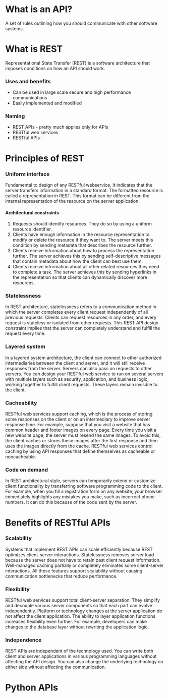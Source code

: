 # What is an API?

A set of rules outlining how you should communicate with other software systems.

# What is REST

Representational State Transfer (REST) is a software architecture that imposes conditions on how an API should work.

### Uses and benefits

- Can be used in large scale secure and high performance communications
- Easily implemented and modified

### Naming

- REST APIs - pretty much applies only for APIs
- RESTful web services
- RESTful APIs -

# Principles of REST

### Uniform interface

Fundamental to design of any RESTful webservice. It indicates that the server transfers information in a standard
format. The formatted resource is called a representation in REST. This format can be different from the internal
representation of the resource on the server application.

#### Architectural constraints

1. Requests should identify resources. They do so by using a uniform resource identifier.
2. Clients have enough information in the resource representation to modify or delete the resource if they want to. The
   server meets this condition by sending metadata that describes the resource further.
3. Clients receive information about how to process the representation further. The server achieves this by sending
   self-descriptive messages that contain metadata about how the client can best use them.
4. Clients receive information about all other related resources they need to complete a task. The server achieves this
   by sending hyperlinks in the representation so that clients can dynamically discover more resources.

### Statelessness

In REST architecture, statelessness refers to a communication method in which the server completes every client request
independently of all previous requests. Clients can request resources in any order, and every request is stateless or
isolated from other requests. This REST API design constraint implies that the server can completely understand and
fulfill the request every time.

### Layered system

In a layered system architecture, the client can connect to other authorized intermediaries between the client and
server, and it will still receive responses from the server. Servers can also pass on requests to other servers. You can
design your RESTful web service to run on several servers with multiple layers such as security, application, and
business logic, working together to fulfill client requests. These layers remain invisible to the client.

### Cacheability

RESTful web services support caching, which is the process of storing some responses on the client or on an intermediary
to improve server response time. For example, suppose that you visit a website that has common header and footer images
on every page. Every time you visit a new website page, the server must resend the same images. To avoid this, the
client caches or stores these images after the first response and then uses the images directly from the cache. RESTful
web services control caching by using API responses that define themselves as cacheable or noncacheable.

### Code on demand

In REST architectural style, servers can temporarily extend or customize client functionality by transferring software
programming code to the client. For example, when you fill a registration form on any website, your browser immediately
highlights any mistakes you make, such as incorrect phone numbers. It can do this because of the code sent by the
server.

# Benefits of RESTful APIs

### Scalability

Systems that implement REST APIs can scale efficiently because REST optimizes client-server interactions. Statelessness
removes server load because the server does not have to retain past client request information. Well-managed caching
partially or completely eliminates some client-server interactions. All these features support scalability without
causing communication bottlenecks that reduce performance.

### Flexibility

RESTful web services support total client-server separation. They simplify and decouple various server components so
that each part can evolve independently. Platform or technology changes at the server application do not affect the
client application. The ability to layer application functions increases flexibility even further. For example,
developers can make changes to the database layer without rewriting the application logic.

### Independence

REST APIs are independent of the technology used. You can write both client and server applications in various
programming languages without affecting the API design. You can also change the underlying technology on either side
without affecting the communication.

# Python APIs